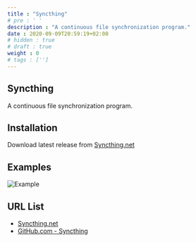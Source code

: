 ```yaml
---
title : "Syncthing"
# pre : ' '
description : "A continuous file synchronization program."
date : 2020-09-09T20:59:19+02:00
# hidden : true
# draft : true
weight : 0
# tags : ['']
---
```


## Syncthing

A continuous file synchronization program.

## Installation

Download latest release from [Syncthing.net](https://syncthing.net/downloads/)

## Examples

![Example](images/example.png)

## URL List

* [Syncthing.net](https://syncthing.net/)
* [GitHub.com - Syncthing](https://github.com/syncthing/)
